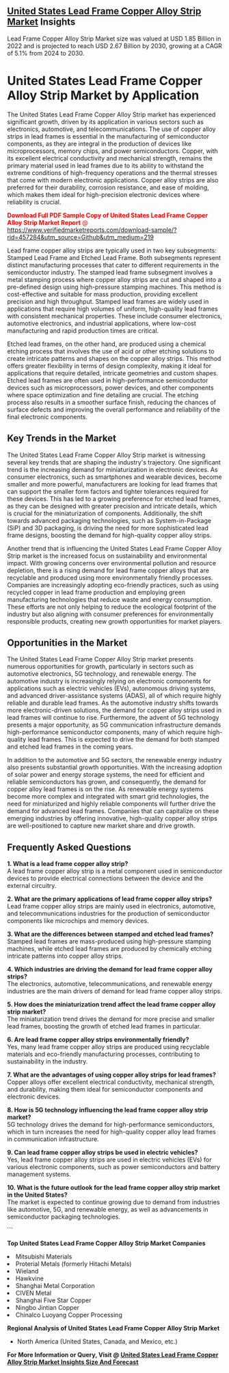 <h2><a href="https://www.verifiedmarketreports.com/download-sample/?rid=457284&amp;utm_source=Github&amp;utm_medium=219" target="_blank">United States Lead Frame Copper Alloy Strip Market</a> Insights</h2><p>Lead Frame Copper Alloy Strip Market size was valued at USD 1.85 Billion in 2022 and is projected to reach USD 2.67 Billion by 2030, growing at a CAGR of 5.1% from 2024 to 2030.</p><p> <h1>United States Lead Frame Copper Alloy Strip Market by Application</h1> <p>The United States Lead Frame Copper Alloy Strip market has experienced significant growth, driven by its application in various sectors such as electronics, automotive, and telecommunications. The use of copper alloy strips in lead frames is essential in the manufacturing of semiconductor components, as they are integral in the production of devices like microprocessors, memory chips, and power semiconductors. Copper, with its excellent electrical conductivity and mechanical strength, remains the primary material used in lead frames due to its ability to withstand the extreme conditions of high-frequency operations and the thermal stresses that come with modern electronic applications. Copper alloy strips are also preferred for their durability, corrosion resistance, and ease of molding, which makes them ideal for high-precision electronic devices where reliability is crucial. <p><span class=""><span style="color: #ff0000;"><strong>Download Full PDF Sample Copy of United States Lead Frame Copper Alloy Strip Market Report</strong> @ </span><a href="https://www.verifiedmarketreports.com/download-sample/?rid=457284&amp;utm_source=Github&amp;utm_medium=219" target="_blank">https://www.verifiedmarketreports.com/download-sample/?rid=457284&amp;utm_source=Github&amp;utm_medium=219</a></span></p> <p>Lead frame copper alloy strips are typically used in two key subsegments: Stamped Lead Frame and Etched Lead Frame. Both subsegments represent distinct manufacturing processes that cater to different requirements in the semiconductor industry. The stamped lead frame subsegment involves a metal stamping process where copper alloy strips are cut and shaped into a pre-defined design using high-pressure stamping machines. This method is cost-effective and suitable for mass production, providing excellent precision and high throughput. Stamped lead frames are widely used in applications that require high volumes of uniform, high-quality lead frames with consistent mechanical properties. These include consumer electronics, automotive electronics, and industrial applications, where low-cost manufacturing and rapid production times are critical. <p>Etched lead frames, on the other hand, are produced using a chemical etching process that involves the use of acid or other etching solutions to create intricate patterns and shapes on the copper alloy strips. This method offers greater flexibility in terms of design complexity, making it ideal for applications that require detailed, intricate geometries and custom shapes. Etched lead frames are often used in high-performance semiconductor devices such as microprocessors, power devices, and other components where space optimization and fine detailing are crucial. The etching process also results in a smoother surface finish, reducing the chances of surface defects and improving the overall performance and reliability of the final electronic components. <h2>Key Trends in the Market</h2> <p>The United States Lead Frame Copper Alloy Strip market is witnessing several key trends that are shaping the industry's trajectory. One significant trend is the increasing demand for miniaturization in electronic devices. As consumer electronics, such as smartphones and wearable devices, become smaller and more powerful, manufacturers are looking for lead frames that can support the smaller form factors and tighter tolerances required for these devices. This has led to a growing preference for etched lead frames, as they can be designed with greater precision and intricate details, which is crucial for the miniaturization of components. Additionally, the shift towards advanced packaging technologies, such as System-in-Package (SiP) and 3D packaging, is driving the need for more sophisticated lead frame designs, boosting the demand for high-quality copper alloy strips. <p>Another trend that is influencing the United States Lead Frame Copper Alloy Strip market is the increased focus on sustainability and environmental impact. With growing concerns over environmental pollution and resource depletion, there is a rising demand for lead frame copper alloys that are recyclable and produced using more environmentally friendly processes. Companies are increasingly adopting eco-friendly practices, such as using recycled copper in lead frame production and employing green manufacturing technologies that reduce waste and energy consumption. These efforts are not only helping to reduce the ecological footprint of the industry but also aligning with consumer preferences for environmentally responsible products, creating new growth opportunities for market players. <h2>Opportunities in the Market</h2> <p>The United States Lead Frame Copper Alloy Strip market presents numerous opportunities for growth, particularly in sectors such as automotive electronics, 5G technology, and renewable energy. The automotive industry is increasingly relying on electronic components for applications such as electric vehicles (EVs), autonomous driving systems, and advanced driver-assistance systems (ADAS), all of which require highly reliable and durable lead frames. As the automotive industry shifts towards more electronic-driven solutions, the demand for copper alloy strips used in lead frames will continue to rise. Furthermore, the advent of 5G technology presents a major opportunity, as 5G communication infrastructure demands high-performance semiconductor components, many of which require high-quality lead frames. This is expected to drive the demand for both stamped and etched lead frames in the coming years. <p>In addition to the automotive and 5G sectors, the renewable energy industry also presents substantial growth opportunities. With the increasing adoption of solar power and energy storage systems, the need for efficient and reliable semiconductors has grown, and consequently, the demand for copper alloy lead frames is on the rise. As renewable energy systems become more complex and integrated with smart grid technologies, the need for miniaturized and highly reliable components will further drive the demand for advanced lead frames. Companies that can capitalize on these emerging industries by offering innovative, high-quality copper alloy strips are well-positioned to capture new market share and drive growth. <h2>Frequently Asked Questions</h2> <p><b>1. What is a lead frame copper alloy strip?</b><br> A lead frame copper alloy strip is a metal component used in semiconductor devices to provide electrical connections between the device and the external circuitry.</p> <p><b>2. What are the primary applications of lead frame copper alloy strips?</b><br> Lead frame copper alloy strips are mainly used in electronics, automotive, and telecommunications industries for the production of semiconductor components like microchips and memory devices.</p> <p><b>3. What are the differences between stamped and etched lead frames?</b><br> Stamped lead frames are mass-produced using high-pressure stamping machines, while etched lead frames are produced by chemically etching intricate patterns into copper alloy strips.</p> <p><b>4. Which industries are driving the demand for lead frame copper alloy strips?</b><br> The electronics, automotive, telecommunications, and renewable energy industries are the main drivers of demand for lead frame copper alloy strips.</p> <p><b>5. How does the miniaturization trend affect the lead frame copper alloy strip market?</b><br> The miniaturization trend drives the demand for more precise and smaller lead frames, boosting the growth of etched lead frames in particular.</p> <p><b>6. Are lead frame copper alloy strips environmentally friendly?</b><br> Yes, many lead frame copper alloy strips are produced using recyclable materials and eco-friendly manufacturing processes, contributing to sustainability in the industry.</p> <p><b>7. What are the advantages of using copper alloy strips for lead frames?</b><br> Copper alloys offer excellent electrical conductivity, mechanical strength, and durability, making them ideal for semiconductor components and electronic devices.</p> <p><b>8. How is 5G technology influencing the lead frame copper alloy strip market?</b><br> 5G technology drives the demand for high-performance semiconductors, which in turn increases the need for high-quality copper alloy lead frames in communication infrastructure.</p> <p><b>9. Can lead frame copper alloy strips be used in electric vehicles?</b><br> Yes, lead frame copper alloy strips are used in electric vehicles (EVs) for various electronic components, such as power semiconductors and battery management systems.</p> <p><b>10. What is the future outlook for the lead frame copper alloy strip market in the United States?</b><br> The market is expected to continue growing due to demand from industries like automotive, 5G, and renewable energy, as well as advancements in semiconductor packaging technologies.</p> ```</p><p><strong>Top United States Lead Frame Copper Alloy Strip Market Companies</strong></p><div data-test-id=""><p><li>Mitsubishi Materials</li><li> Proterial Metals (formerly Hitachi Metals)</li><li> Wieland</li><li> Hawkvine</li><li> Shanghai Metal Corporation</li><li> CIVEN Metal</li><li> Shanghai Five Star Copper</li><li> Ningbo Jintian Copper</li><li> Chinalco Luoyang Copper Processing</li></p><div><strong>Regional Analysis of&nbsp;United States Lead Frame Copper Alloy Strip Market</strong></div><ul><li dir="ltr"><p dir="ltr">North America&nbsp;(United States, Canada, and Mexico, etc.)</p></li></ul><p><strong>For More Information or Query, Visit @&nbsp;</strong><strong><a href="https://www.verifiedmarketreports.com/product/lead-frame-copper-alloy-strip-market/?utm_source=Github&amp;utm_medium=219" target="_blank">United States Lead Frame Copper Alloy Strip Market Insights Size And Forecast</a></strong></p></div>
